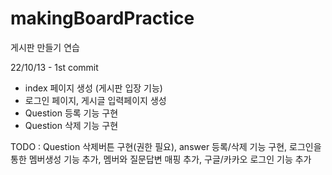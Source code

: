 # makingBoardPractice
게시판 만들기 연습 

22/10/13 - 1st commit
+ index 페이지 생성 (게시판 입장 기능)
+ 로그인 페이지, 게시글 입력페이지 생성
+ Question 등록 기능 구현
+ Question 삭제 기능 구현 

TODO :  Question 삭제버튼 구현(권한 필요), answer 등록/삭제 기능 구현, 로그인을 통한 멤버생성 기능 추가, 
        멤버와 질문답변 매핑 추가, 구글/카카오 로그인 기능 추가
